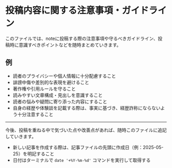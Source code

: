 # 投稿内容に関する注意事項・ガイドライン

このファイルでは、noteに投稿する際の注意事項や守るべきガイドライン、投稿時に意識すべきポイントなどを随時まとめていきます。

## 例
- 読者のプライバシーや個人情報に十分配慮すること
- 誹謗中傷や差別的な表現を避けること
- 著作権や引用ルールを守ること
- 読みやすい文章構成・見出しを意識すること
- 読者の悩みや疑問に寄り添った内容にすること
- 自身の経歴や体験談を記載する際は、事実に基づき、経歴詐称にならないよう十分注意すること

---

今後、投稿を重ねる中で気づいた点や改善点があれば、随時このファイルに追記していきます。

- 新しい記事を作成する際は、記事ファイルの先頭に作成日（例：2025-05-25）を明記すること
- 日付はターミナルで `date '+%Y-%m-%d'` コマンドを実行して取得する 
